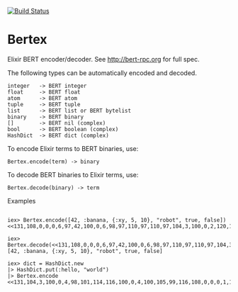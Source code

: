 [![Build Status](https://travis-ci.org/edgurgel/bertex.png?branch=master)](https://travis-ci.org/edgurgel/bertex)
# Bertex

Elixir BERT encoder/decoder. See http://bert-rpc.org for full spec.

The following types can be automatically encoded and decoded.


    integer   -> BERT integer
    float     -> BERT float
    atom      -> BERT atom
    tuple     -> BERT tuple
    list      -> BERT list or BERT bytelist
    binary    -> BERT binary
    []        -> BERT nil (complex)
    bool      -> BERT boolean (complex)
    HashDict  -> BERT dict (complex)

To encode Elixir terms to BERT binaries, use:

    Bertex.encode(term) -> binary

To decode BERT binaries to Elixir terms, use:

    Bertex.decode(binary) -> term

Examples

```iex

iex> Bertex.encode([42, :banana, {:xy, 5, 10}, "robot", true, false])
<<131,108,0,0,0,6,97,42,100,0,6,98,97,110,97,110,97,104,3,100,0,2,120,121,97,5,97,10,109,0,0,0,5,114,111,98,111,116,104,2,100,0,4,98,101,114,116,100,0,4,116,114,117,101,104,2,100,0,4,98,101,114,116,100,0,5,102,97,108,115,101,106>>

iex> Bertex.decode(<<131,108,0,0,0,6,97,42,100,0,6,98,97,110,97,110,97,104,3,100,0,2,120,121,97,5,97,10,109,0,0,0,5,114,111,98,111,116,104,2,100,0,4,98,101,114,116,100,0,4,116,114,117,101,104,2,100,0,4,98,101,114,116,100,0,5,102,97,108,115,101,106>>)
[42, :banana, {:xy, 5, 10}, "robot", true, false]

iex> dict = HashDict.new
|> HashDict.put(:hello, "world")
|> Bertex.encode
<<131,104,3,100,0,4,98,101,114,116,100,0,4,100,105,99,116,108,0,0,0,1,104,2,100,0,5,104,101,108,108,111,109,0,0,0,5,119,111,114,108,100,106>>

```
